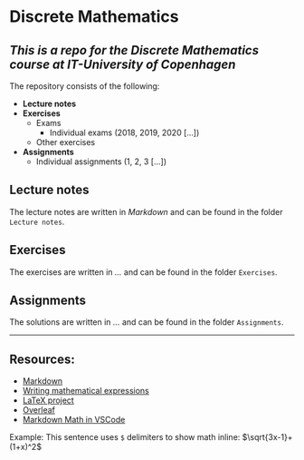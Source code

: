 # Discrete Mathematics
## *This is a repo for the Discrete Mathematics course at IT-University of Copenhagen*

The repository consists of the following: 
- **Lecture notes**
- **Exercises**
    - Exams
        - Individual exams (2018, 2019, 2020 [...])
    - Other exercises
- **Assignments**
    - Individual assignments (1, 2, 3 [...])


## Lecture notes
The lecture notes are written in *Markdown* and can be found in the folder `Lecture notes`. 

## Exercises
The exercises are written in *...* and can be found in the folder `Exercises`.

## Assignments
The solutions are written in *...* and can be found in the folder `Assignments`.

---

## Resources: 
- [Markdown](https://guides.github.com/features/mastering-markdown/)
- [Writing mathematical expressions](https://docs.github.com/en/get-started/writing-on-github/working-with-advanced-formatting/writing-mathematical-expressions)
- [LaTeX project](https://www.latex-project.org/)
- [Overleaf](https://www.overleaf.com/)
- [Markdown Math in VSCode](https://marketplace.visualstudio.com/items?itemName=goessner.mdmath)

Example: 
This sentence uses `$` delimiters to show math inline:  $\sqrt{3x-1}+(1+x)^2$